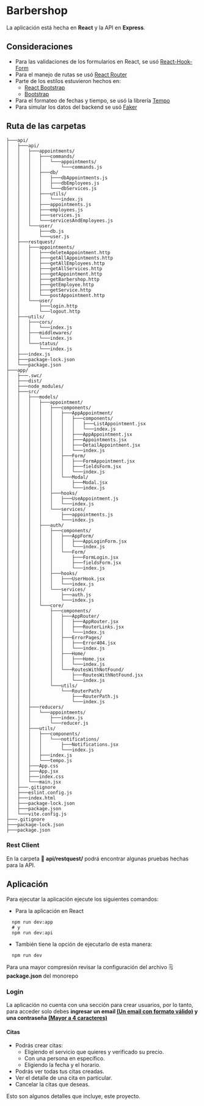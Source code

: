# Barbershop

La aplicación está hecha en **React** y la API en **Express**.

## Consideraciones
+ Para las validaciones de los formularios en React, se usó [React-Hook-Form](https://react-hook-form.com/)
+ Para el manejo de rutas se usó [React Router](https://reactrouter.com/)
+ Parte de los estilos estuvieron hechos en:
  + [React Bootstrap](https://react-bootstrap.netlify.app/)
  + [Bootstrap](https://getbootstrap.com/)
+ Para el formateo de fechas y tiempo, se usó la librería [Tempo](https://tempo.formkit.com/)
+ Para simular los datos del backend se usó [Faker](https://fakerjs.dev/)



## Ruta de las carpetas
```text
├───api/
│   ├───api/
│   │   ├───appointments/
│   │   │   ├───commands/
│   │   │   │   └───appointments/
│   │   │   │       └───commands.js
│   │   │   ├───db/
│   │   │   │   ├───dbAppointments.js
│   │   │   │   ├───dbEmployees.js
│   │   │   │   └───dbServices.js
│   │   │   ├───utils/
│   │   │   │   └───index.js
│   │   │   ├───appointments.js
│   │   │   ├───employees.js
│   │   │   ├───services.js
│   │   │   └───servicesAndEmployees.js
│   │   └───user/
│   │       ├───db.js
│   │       └───user.js
│   ├───restquest/
│   │   ├───appointments/
│   │   │   ├───deleteAppointment.http
│   │   │   ├───getAllAppointments.http
│   │   │   ├───getAllEmployees.http
│   │   │   ├───getAllServices.http
│   │   │   ├───getAppointment.http
│   │   │   ├───getBarbershop.http
│   │   │   ├───getEmployee.http
│   │   │   ├───getService.http
│   │   │   └───postAppointment.http
│   │   └───user/
│   │       ├───login.http
│   │       └───logout.http
│   ├───utils/
│   │   ├───cors/
│   │   │   └───index.js
│   │   ├───middlewares/
│   │   │   └───index.js
│   │   └───status/
│   │       └───index.js
│   ├───index.js
│   ├───package-lock.json
│   └───package.json
├───app/
│   ├───.swc/
│   ├───dist/
│   ├───node_modules/
│   ├───src/
│   │   ├───models/
│   │   │   ├───appointment/
│   │   │   │   ├───components/
│   │   │   │   │   ├───AppAppointment/
│   │   │   │   │   │   ├───components/
│   │   │   │   │   │   │   ├───ListAppointment.jsx
│   │   │   │   │   │   │   └───index.js
│   │   │   │   │   │   ├───AppAppointment.jsx
│   │   │   │   │   │   ├───Appointments.jsx
│   │   │   │   │   │   ├───DetailAppointment.jsx
│   │   │   │   │   │   └───index.js
│   │   │   │   │   ├───Form/
│   │   │   │   │   │   ├───FormAppointment.jsx
│   │   │   │   │   │   ├───fieldsForm.jsx
│   │   │   │   │   │   └───index.js
│   │   │   │   │   └───Modal/
│   │   │   │   │       ├───Modal.jsx
│   │   │   │   │       └───index.js
│   │   │   │   ├───hooks/
│   │   │   │   │   ├───UseAppointment.js
│   │   │   │   │   └───index.js
│   │   │   │   └───services/
│   │   │   │       ├───appointments.js
│   │   │   │       └───index.js
│   │   │   ├───auth/
│   │   │   │   ├───components/
│   │   │   │   │   ├───AppForm/
│   │   │   │   │   │   ├───AppLoginForm.jsx
│   │   │   │   │   │   └───index.js
│   │   │   │   │   └───Form/
│   │   │   │   │       ├───FormLogin.jsx
│   │   │   │   │       ├───fieldsForm.jsx
│   │   │   │   │       └───index.js
│   │   │   │   ├───hooks/
│   │   │   │   │   ├───UserHook.jsx
│   │   │   │   │   └───index.js
│   │   │   │   └───services/
│   │   │   │       ├───auth.js
│   │   │   │       └───index.js
│   │   │   └───core/
│   │   │       ├───components/
│   │   │       │   ├───AppRouter/
│   │   │       │   │   ├───AppRouter.jsx
│   │   │       │   │   ├───RouterLinks.jsx
│   │   │       │   │   └───index.js
│   │   │       │   ├───ErrorPages/
│   │   │       │   │   ├───Error404.jsx
│   │   │       │   │   └───index.js
│   │   │       │   ├───Home/
│   │   │       │   │   ├───Home.jsx
│   │   │       │   │   └───index.js
│   │   │       │   └───RoutesWithNotFound/
│   │   │       │       ├───RoutesWithNotFound.jsx
│   │   │       │       └───index.js
│   │   │       └───utils/
│   │   │           └───RouterPath/
│   │   │               ├───RouterPath.js
│   │   │               └───index.js
│   │   ├───reducers/
│   │   │   └───appointments/
│   │   │       ├───index.js
│   │   │       └───reducer.js
│   │   ├───utils/
│   │   │   ├───components/
│   │   │   │   └───notifications/
│   │   │   │       ├───Notifications.jsx
│   │   │   │       └───index.js
│   │   │   ├───index.js
│   │   │   └───tempo.js
│   │   ├───App.css
│   │   ├───App.jsx
│   │   ├───index.css
│   │   └───main.jsx
│   ├───.gitignore
│   ├───eslint.config.js
│   ├───index.html
│   ├───package-lock.json
│   ├───package.json
│   └───vite.config.js
├───.gitignore
├───package-lock.json
├───package.json

```
### Rest Client
En la carpeta 📁 **api/restquest/** podrá encontrar algunas pruebas hechas para la API.


## Aplicación
Para ejecutar la aplicación ejecute los siguientes comandos:
+ Para la aplicación en React
```node
  npm run dev:app
  # y
  npm run dev:api
```

+ También tiene la opción de ejecutarlo de esta manera:
```node
  npm run dev
```
Para una mayor compresión revisar la configuración del archivo 🗒️ **package.json** del monorepo

### Login
La aplicación no cuenta con una sección para crear usuarios, por lo tanto, para acceder solo debes **ingresar un email <ins>(Un email con formato válido)</ins> y una contraseña <ins>(Mayor a 4 caracteres)</ins>**

#### Citas
+ Podrás crear citas:
    + Eligiendo el servicio que quieres y verificado su precio.
    + Con una persona en específico.
    + Eligiendo la fecha y el horario.
+ Podrás ver todas tus citas creadas.
+ Ver el detalle de una cita en particular.
+ Cancelar la citas que deseas.

Esto son algunos detalles que incluye, este proyecto.

   
